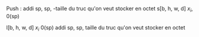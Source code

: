 Push : 
addi sp, sp, -taille du truc qu'on veut stocker en octet
s\[b, h, w, d\] $x_{i}$, 0(sp)

l\[b, h, w, d\] $x_{i}$ 0(sp)
addi sp, sp, taille du truc qu'on veut stocker en octet
